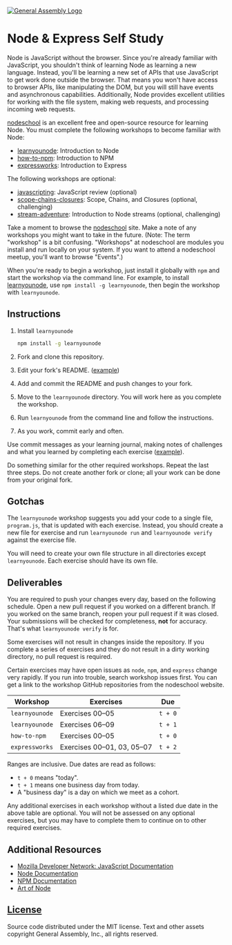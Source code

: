[![General Assembly Logo](https://camo.githubusercontent.com/1a91b05b8f4d44b5bbfb83abac2b0996d8e26c92/687474703a2f2f692e696d6775722e636f6d2f6b6538555354712e706e67)](https://generalassemb.ly/education/web-development-immersive)

# Node & Express Self Study

Node is JavaScript without the browser. Since you're already familiar with
JavaScript, you shouldn't think of learning Node as learning a new language.
Instead, you'll be learning a new set of APIs that use JavaScript to get work
done outside the browser. That means you won't have access to browser APIs, like
manipulating the DOM, but you will still have events and asynchronous
capabilities. Additionally, Node provides excellent utilities for working with
the file system, making web requests, and processing incoming web requests.

[nodeschool](http://nodeschool.io/) is an excellent free and open-source
resource for learning Node. You must complete the following workshops to become
familiar with Node:

-   [learnyounode](https://github.com/workshopper/learnyounode): Introduction to
    Node
-   [how-to-npm](https://github.com/npm/how-to-npm): Introduction to NPM
-   [expressworks](https://github.com/azat-co/expressworks): Introduction to
    Express

The following workshops are optional:

-   [javascripting](https://github.com/sethvincent/javascripting): JavaScript
    review (optional)
-   [scope-chains-closures](https://github.com/jesstelford/scope-chains-closures):
    Scope, Chains, and Closures (optional, challenging)
-   [stream-adventure](https://github.com/substack/stream-adventure):
    Introduction to Node streams (optional, challenging)

Take a moment to browse the [nodeschool](http://nodeschool.io/) site. Make a
note of any workshops you might want to take in the future. (Note: The term
"workshop" is a bit confusing. "Workshops" at nodeschool are modules you install
and run locally on your system. If you want to attend a nodeschool meetup,
you'll want to browse "Events".)

When you're ready to begin a workshop, just install it globally with `npm` and
start the workshop via the command line. For example, to install
[learnyounode](https://github.com/workshopper/learnyounode), use `npm install -g
learnyounode`, then begin the workshop with `learnyounode`.

## Instructions

1.  Install `learnyounode`

    ```sh
    npm install -g learnyounode
    ```

1.  Fork and clone this repository.
1.  Edit your fork's README. ([example](https://github.com/jrhorn424/javascripting))
1.  Add and commit the README and push changes to your fork.
1.  Move to the `learnyounode` directory. You will work here as you complete the
    workshop.
1.  Run `learnyounode` from the command line and follow the instructions.
1.  As you work, commit early and often.

Use commit messages as your learning journal, making notes of challenges and
what you learned by completing each exercise
([example](https://github.com/jrhorn424/learnyounode/commit/5db673a16d4af82d3c5a80240edeb93b0e4dbd0c)).

Do something similar for the other required workshops. Repeat the last three
steps. Do not create another fork or clone; all your work can be done from your
original fork.

## Gotchas

The `learnyounode` workshop suggests you add your code to a single file,
`program.js`, that is updated with each exercise. Instead, you should create a
new file for exercise and run `learnyounode run` and `learnyounode verify`
against the exercise file.

You will need to create your own file structure in all directories except
`learnyounode`. Each exercise should have its own file.

## Deliverables

You are required to push your changes every day, based on the following
schedule. Open a new pull request if you worked on a different branch. If you
worked on the same branch, reopen your pull request if it was closed. Your
submissions will be checked for completeness, **not** for accuracy. That's what
`learnyounode verify` is for.

Some exercises will not result in changes inside the repository. If you complete
a series of exercises and they do not result in a dirty working directory, no
pull request is required.

Certain exercises may have open issues as `node`, `npm`, and `express` change
very rapidly. If you run into trouble, search workshop issues first. You can get
a link to the workshop GitHub repositories from the nodeschool website.

| Workshop       | Exercises                  | Due     |
|----------------|----------------------------|---------|
| `learnyounode` | Exercises 00–05            | `t + 0` |
| `learnyounode` | Exercises 06–09            | `t + 1` |
| `how-to-npm`   | Exercises 00–05            | `t + 0` |
| `expressworks` | Exercises 00–01, 03, 05–07 | `t + 2` |

Ranges are inclusive. Due dates are read as follows:

-   `t + 0` means "today".
-   `t + 1` means one business day from today.
-   A "business day" is a day on which we meet as a cohort.

Any additional exercises in each workshop without a listed due date in the above
table are optional. You will not be assessed on any optional exercises, but you
may have to complete them to continue on to other required exercises.

## Additional Resources

-   [Mozilla Developer Network: JavaScript Documentation](https://developer.mozilla.org/en-US/docs/Web/JavaScript)
-   [Node Documentation](https://nodejs.org/api/)
-   [NPM Documentation](https://docs.npmjs.com)
-   [Art of Node](https://github.com/maxogden/art-of-node)

## [License](LICENSE)

Source code distributed under the MIT license. Text and other assets copyright
General Assembly, Inc., all rights reserved.
